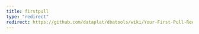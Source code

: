 ```yaml
---
title: firstpull
type: "redirect"
redirect: https://github.com/dataplat/dbatools/wiki/Your-First-Pull-Request
---
```

